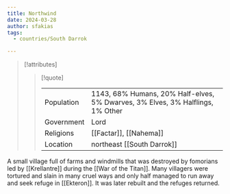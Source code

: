```yaml
---
title: Northwind
date: 2024-03-28
author: sfakias
tags:
  - countries/South Darrok

---
```

> [!attributes]
> 
> > [!quote]
> >
> > | | |
> > | --- | --- |
> > | Population | 1143, 68% Humans, 20% Half-elves, 5% Dwarves, 3% Elves, 3% Halflings, 1% Other |
> > | Government | Lord |
> > | Religions | [[Factar]], [[Nahema]] |
> > | Location | northeast [[South Darrok]] |

A small village full of farms and windmills that was destroyed by fomorians led by [[Krellantre]] during the [[War of the Titan]]. Many villagers were tortured and slain in many cruel ways and only half managed to run away and seek refuge in [[Ekteron]]. It was later rebuilt and the refuges returned.